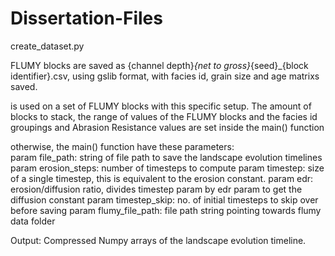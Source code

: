 # Dissertation-Files


create_dataset.py 

FLUMY blocks are saved as {channel depth}_{net to gross}_{seed}_{block identifier}.csv, using gslib format, with facies id, grain size and age matrixs saved.

is used on a set of FLUMY blocks with this specific setup. 
The amount of blocks to stack, the range of values of the FLUMY blocks and the facies id groupings and Abrasion Resistance values are set inside the main() function

otherwise, the main() function have these parameters:    
param file_path: string of file path to save the landscape evolution timelines
param erosion_steps: number of timesteps to compute
param timestep: size of a single timestep, this is equivalent to the erosion constant.
param edr: erosion/diffusion ratio, divides timestep param by edr param to get the diffusion constant
param timestep_skip: no. of initial timesteps to skip over before saving
param flumy_file_path: file path string pointing towards flumy data folder

Output: Compressed Numpy arrays of the landscape evolution timeline.